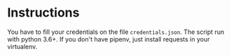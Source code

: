# Instructions

You have to fill your credentials on the file `credentials.json`.
The script run with python 3.6+.
If you don't have pipenv, just install requests in your virtualenv.